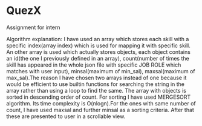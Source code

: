 # QuezX
Assignment for intern

Algorithm explanation:
       I have used an array which stores each skill with a specific index(array index) which is used for mapping it with specific skill. An other array is used which actually stores objects, each object contains an id(the one I previously defined in an array), count(number of times the skill has appeared in the whole json file with specific JOB ROLE which matches with user input), minsal(maximum of min_sal), maxsal(maximum of max_sal).The reason I have chosen two arrays instead of one because it would be efficient to use builtin functions for searching the string in the array rather than using a loop to find the same. 
    The array with objects is sorted in descending order of count. For sorting I have used MERGESORT algorithm. Its time complexity is O(nlogn).For the ones with same number of count, I have used maxsal and further minsal as a sorting criteria. After that these are presented to user in a scrollable view.
